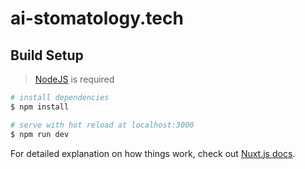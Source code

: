 # ai-stomatology.tech

## Build Setup

> [NodeJS](https://nodejs.org) is required

```bash
# install dependencies
$ npm install

# serve with hot reload at localhost:3000
$ npm run dev

```

For detailed explanation on how things work, check out [Nuxt.js docs](https://nuxtjs.org).
